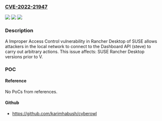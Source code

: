 ### [CVE-2022-21947](https://cve.mitre.org/cgi-bin/cvename.cgi?name=CVE-2022-21947)
![](https://img.shields.io/static/v1?label=Product&message=Rancher&color=blue)
![](https://img.shields.io/static/v1?label=Version&message=Desktop%3C%20V%20&color=brighgreen)
![](https://img.shields.io/static/v1?label=Vulnerability&message=CWE-284%3A%20Improper%20Access%20Control&color=brighgreen)

### Description

A Improper Access Control vulnerability in Rancher Desktop of SUSE allows attackers in the local network to connect to the Dashboard API (steve) to carry out arbitrary actions. This issue affects: SUSE Rancher Desktop versions prior to V.

### POC

#### Reference
No PoCs from references.

#### Github
- https://github.com/karimhabush/cyberowl

